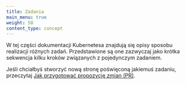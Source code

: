 ```yaml
---
title: Zadania
main_menu: true
weight: 50
content_type: concept
---
```


<!-- overview -->

W tej części dokumentacji Kubernetesa znajdują się opisy
sposobu realizacji różnych zadań. Przedstawione są one zazwyczaj jako
krótka sekwencja kilku kroków związanych z pojedynczym zadaniem.

Jeśli chciałbyś stworzyć nową stronę poświęconą jakiemuś zadaniu, przeczytaj
[Jak przygotować propozycję zmian (PR)](/docs/contribute/new-content/open-a-pr/).
